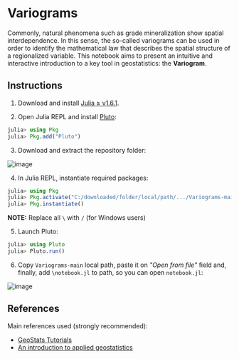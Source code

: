 # Variograms

Commonly, natural phenomena such as grade mineralization show spatial interdependence. In this sense, the so-called variograms can be used in order to identify the mathematical law that describes the spatial structure of a regionalized variable. This notebook aims to present an intuitive and interactive introduction to a key tool in geostatistics: the **Variogram**.

## Instructions

1. Download and install [Julia ≥ v1.6.1](https://julialang.org/downloads/).

2. Open Julia REPL and install [Pluto](https://github.com/fonsp/Pluto.jl):
```julia
julia> using Pkg
julia> Pkg.add("Pluto")
```

3. Download and extract the repository folder:

![image](https://user-images.githubusercontent.com/63740520/123523125-28094000-d698-11eb-9213-267048409f49.png)

4. In Julia REPL, instantiate required packages:
```julia
julia> using Pkg
julia> Pkg.activate("C:/downloaded/folder/local/path/.../Variograms-main")
julia> Pkg.instantiate()
```
**NOTE:** Replace all `\` with `/` (for Windows users)

5. Launch Pluto:
```julia
julia> using Pluto
julia> Pluto.run()
```

6. Copy `Variograms-main` local path, paste it on *"Open from file"* field and, finally, add `\notebook.jl` to path, so you can open `notebook.jl`:

![image](https://user-images.githubusercontent.com/63740520/123523580-cf877200-d69a-11eb-8f75-5f27d8c5dafa.png)


## References

Main references used (strongly recommended):

- [GeoStats Tutorials](https://github.com/JuliaEarth/GeoStatsTutorials)
- [An introduction to applied geostatistics](https://www.amazon.com.br/Introduction-Applied-Geostatistics-Edward-Isaaks/dp/0195050134)
